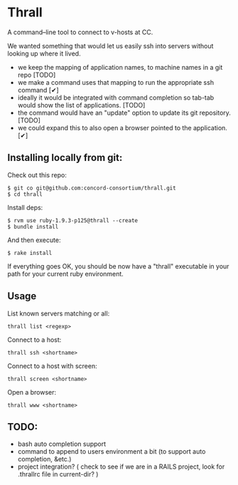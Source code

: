 # Thrall

A command–line tool to connect to v-hosts at CC.

We wanted something that would let us easily ssh into servers without looking up where it lived.

* we keep the mapping of application names, to machine names in a git repo [TODO]
* we make a command uses that mapping to run the appropriate ssh command  [✔]
* ideally it would be integrated with command completion so tab-tab would show the list of applications. [TODO]
* the command would have an "update" option to update its git repository. [TODO]
* we could expand this to also open a browser pointed to the application. [✔]

## Installing locally from git:

Check out this repo:

    $ git co git@github.com:concord-consortium/thrall.git
    $ cd thrall

Install deps:

    $ rvm use ruby-1.9.3-p125@thrall --create
    $ bundle install

And then execute:

    $ rake install

If everything goes OK, you should be now have a "thrall" executable in your path for your current ruby environment.


## Usage

List known servers matching <regexp> or all:

    thrall list <regexp>

Connect to a host:

    thrall ssh <shortname>

Connect to a host with screen:

    thrall screen <shortname>

Open a browser:

    thrall www <shortname>


## TODO:

* bash auto completion support
* command to append to users environment a bit (to support auto completion, &etc.)
* project integration? ( check to see if we are in a RAILS project, look for .thrallrc file in current-dir? )

